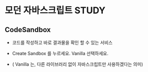 # 모던 자바스크립트 STUDY

## CodeSandbox 

 + 코드를 작성하고 바로 결과물을 확인 할 수 있는 서비스

 + Create Sandbox 를 누르세요. Vanilla 선택하세요. 
 
 + ( Vanilla 는, 다른 라이브러리 없이 자바스크립트만 사용하겠다는 의미)